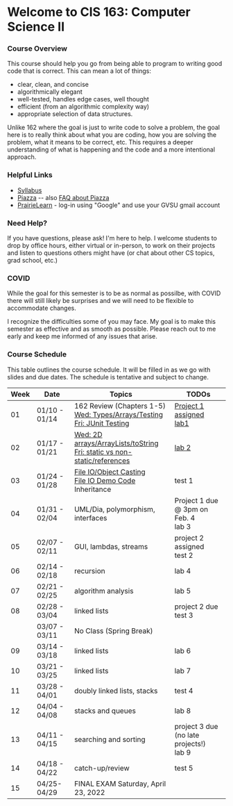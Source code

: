 # Welcome to CIS 163:  Computer Science II

### Course Overview
This course should help you go from being able to program to writing good code that is correct.
This can mean a lot of things:
* clear, clean, and concise
* algorithmically elegant
* well-tested, handles edge cases, well thought
* efficient (from an algorithmic complexity way)
* appropriate selection of data structures.

Unlike 162 where the goal is just to write code to solve a problem, the goal here is to really think about
what you are coding, how you are solving the problem, what it means to be correct, etc.
This requires a deeper understanding
of what is happening and the code and a more intentional approach.

### Helpful Links

* [Syllabus](syllabus.md)
* [Piazza](https://www.piazza.com/gvsu/winter2022/cis16306/home) -- also [FAQ about Piazza](piazza-faq.md)
* [PrairieLearn](https://www.prairielearn.org/pl/course_instance/129006) - log-in
  using "Google" and use your GVSU gmail account

### Need Help?
If you have questions, please ask!  I'm here to help.  I welcome students
to drop by office hours, either virtual or in-person,
to work on their projects and listen to questions others might have (or chat
about other CS topics, grad school, etc.)

### COVID
While the goal for this semester is to be as normal as possilbe,
with COVID there will still likely be
surprises and we will need to be flexible to accommodate changes.

I recognize the difficulties some of you may face.
My goal is to make this semester as effective and as smooth
as possible.  Please reach out to me early and keep me informed
of any issues that arise.

### Course Schedule
This table outlines the course schedule.  It will be filled in
as we go with slides and due dates.  The schedule is tentative and subject to change.

| Week | Date          | Topics | TODOs |
| ---- | ------------- | ------ | --------- |
|  01  | 01/10 - 01/14 |  162 Review (Chapters 1-5) <br> [Wed: Types/Arrays/Testing](lec-notes/lec02-recap.pdf) <br> [Fri: JUnit Testing](lec-notes/lec03-recap.pdf) | [Project 1 assigned](https://www.prairielearn.org/pl/course_instance/129006) <br> [lab1](misc-files/lab1/lab1.md) |
|  02  | 01/17 - 01/21 | [Wed: 2D arrays/ArrayLists/toString](lec-notes/lec04-recap.pdf) <br> [Fri: static vs non-static/references](lec-notes/lec05-recap.pdf) | [lab 2](https://www.prairielearn.org/pl/course_instance/129006/assessment/2316732) | 
|  03  | 01/24 - 01/28 |  [File IO/Object Casting](lec-notes/lec06-fileio-equals.pdf) <br> [File IO Demo Code](misc-files/FileIODemo.java) <br> Inheritance | test 1 |
|  04  | 01/31 - 02/04 |  UML/Dia, polymorphism, interfaces | Project 1 due @ 3pm on Feb. 4 <br> lab 3|
|  05  | 02/07 - 02/11 |  GUI, lambdas, streams| project 2 assigned <br> test 2 |
|  06  | 02/14 - 02/18 |  recursion | lab 4 |  
|  07  | 02/21 - 02/25 |  algorithm analysis | lab 5 |
|  08  | 02/28 - 03/04 |  linked lists | project 2 due <br> test 3 | 
|      | 03/07 - 03/11 | No Class (Spring Break)  |  |
|  09  | 03/14 - 03/18 |  linked lists| lab 6 |  
|  10  | 03/21 - 03/25 |  linked lists | lab 7 | 
|  11  | 03/28 - 04/01 |  doubly linked lists, stacks | test 4 |
|  12  | 04/04 - 04/08 |  stacks and queues | lab 8 |
|  13  | 04/11 - 04/15 |  searching and sorting | project 3 due (no late projects!) <br> lab 9 |
|  14  | 04/18 - 04/22 |  catch-up/review | test 5 | 
|  15  | 04/25-04/29 | FINAL EXAM Saturday, April 23, 2022 |  |
